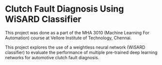 # Clutch Fault Diagnosis Using WiSARD Classifier

This project was done as a part of the MHA 3010 (Machine Learning For Automation) course at Vellore Institute of Technology, Chennai.

This project explores the use of a weightless neural network (WiSARD classifier) to evaluate the performance of multiple pre-trained deep learning networks for automotive clutch fault diagnosis.
